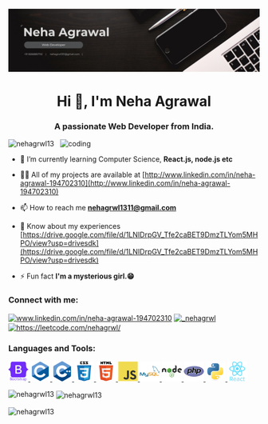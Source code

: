 ![logo](https://github.com/nehagrwl13/nehagrwl13/blob/main/Banner.png)
<h1 align="center">Hi 👋, I'm Neha Agrawal</h1>
<h3 align="center">A passionate Web Developer from India.</h3>

<img align="right" alt="coding" width="400" src="https://res.cloudinary.com/practicaldev/image/fetch/s--O0u1bNHs--/c_limit%2Cf_auto%2Cfl_progressive%2Cq_66%2Cw_880/https://miro.medium.com/max/1400/0*PXf5ge7QCN9Ga_CL.gif">


<p align="left"> <img src="https://komarev.com/ghpvc/?username=nehagrwl13&label=Profile%20views&color=0e75b6&style=flat" alt="nehagrwl13" /> </p>

- 🌱 I’m currently learning Computer Science, **React.js, node.js etc**

- 👨‍💻 All of my projects are available at [http://www.linkedin.com/in/neha-agrawal-194702310](http://www.linkedin.com/in/neha-agrawal-194702310)

- 📫 How to reach me **nehagrwl1311@gmail.com**

- 📄 Know about my experiences [https://drive.google.com/file/d/1LNIDrpGV_Tfe2caBET9DmzTLYom5MHPO/view?usp=drivesdk](https://drive.google.com/file/d/1LNIDrpGV_Tfe2caBET9DmzTLYom5MHPO/view?usp=drivesdk)

- ⚡ Fun fact **I'm a mysterious girl.😁**

<h3 align="left">Connect with me:</h3>
<p align="left">
<a href="https://linkedin.com/in/www.linkedin.com/in/neha-agrawal-194702310" target="blank"><img align="center" src="https://raw.githubusercontent.com/rahuldkjain/github-profile-readme-generator/master/src/images/icons/Social/linked-in-alt.svg" alt="www.linkedin.com/in/neha-agrawal-194702310" height="30" width="40" /></a>
<a href="https://instagram.com/_nehagrwl" target="blank"><img align="center" src="https://raw.githubusercontent.com/rahuldkjain/github-profile-readme-generator/master/src/images/icons/Social/instagram.svg" alt="_nehagrwl" height="30" width="40" /></a>
<a href="https://www.leetcode.com/https://leetcode.com/nehagrwl/" target="blank"><img align="center" src="https://raw.githubusercontent.com/rahuldkjain/github-profile-readme-generator/master/src/images/icons/Social/leet-code.svg" alt="https://leetcode.com/nehagrwl/" height="30" width="40" /></a>
</p>

<h3 align="left">Languages and Tools:</h3>
<p align="left"> <a href="https://getbootstrap.com" target="_blank" rel="noreferrer"> <img src="https://raw.githubusercontent.com/devicons/devicon/master/icons/bootstrap/bootstrap-plain-wordmark.svg" alt="bootstrap" width="40" height="40"/> </a> <a href="https://www.cprogramming.com/" target="_blank" rel="noreferrer"> <img src="https://raw.githubusercontent.com/devicons/devicon/master/icons/c/c-original.svg" alt="c" width="40" height="40"/> </a> <a href="https://www.w3schools.com/cpp/" target="_blank" rel="noreferrer"> <img src="https://raw.githubusercontent.com/devicons/devicon/master/icons/cplusplus/cplusplus-original.svg" alt="cplusplus" width="40" height="40"/> </a> <a href="https://www.w3schools.com/css/" target="_blank" rel="noreferrer"> <img src="https://raw.githubusercontent.com/devicons/devicon/master/icons/css3/css3-original-wordmark.svg" alt="css3" width="40" height="40"/> </a> <a href="https://www.w3.org/html/" target="_blank" rel="noreferrer"> <img src="https://raw.githubusercontent.com/devicons/devicon/master/icons/html5/html5-original-wordmark.svg" alt="html5" width="40" height="40"/> </a> <a href="https://developer.mozilla.org/en-US/docs/Web/JavaScript" target="_blank" rel="noreferrer"> <img src="https://raw.githubusercontent.com/devicons/devicon/master/icons/javascript/javascript-original.svg" alt="javascript" width="40" height="40"/> </a> <a href="https://www.mysql.com/" target="_blank" rel="noreferrer"> <img src="https://raw.githubusercontent.com/devicons/devicon/master/icons/mysql/mysql-original-wordmark.svg" alt="mysql" width="40" height="40"/> </a> <a href="https://nodejs.org" target="_blank" rel="noreferrer"> <img src="https://raw.githubusercontent.com/devicons/devicon/master/icons/nodejs/nodejs-original-wordmark.svg" alt="nodejs" width="40" height="40"/> </a> <a href="https://www.php.net" target="_blank" rel="noreferrer"> <img src="https://raw.githubusercontent.com/devicons/devicon/master/icons/php/php-original.svg" alt="php" width="40" height="40"/> </a> <a href="https://www.python.org" target="_blank" rel="noreferrer"> <img src="https://raw.githubusercontent.com/devicons/devicon/master/icons/python/python-original.svg" alt="python" width="40" height="40"/> </a> <a href="https://reactjs.org/" target="_blank" rel="noreferrer"> <img src="https://raw.githubusercontent.com/devicons/devicon/master/icons/react/react-original-wordmark.svg" alt="react" width="40" height="40"/> </a> </p>

<p><img align="left" src="https://github-readme-stats.vercel.app/api/top-langs?username=nehagrwl13&show_icons=true&locale=en&layout=compact" alt="nehagrwl13" /></p>

<p>&nbsp;<img align="center" src="https://github-readme-stats.vercel.app/api?username=nehagrwl13&show_icons=true&locale=en" alt="nehagrwl13" /></p>

<p><img align="center" src="https://github-readme-streak-stats.herokuapp.com/?user=nehagrwl13&" alt="nehagrwl13" /></p>
